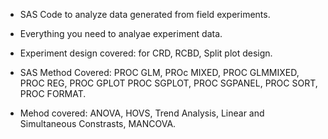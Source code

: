 * SAS Code to analyze data generated from field experiments.

* Everything you need to analyae experiment data.

* Experiment design covered: for CRD, RCBD, Split plot design.

* SAS Method Covered: PROC GLM, PROc MIXED, PROC GLMMIXED, PROC REG, PROC GPLOT PROC SGPLOT, PROC SGPANEL, PROC SORT, PROC FORMAT.

* Mehod covered: ANOVA, HOVS, Trend Analysis, Linear and Simultaneous Constrasts, MANCOVA.
